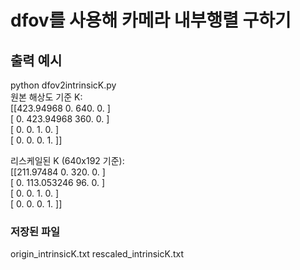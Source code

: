 # dfov를 사용해 카메라 내부행렬 구하기

## 출력 예시
python dfov2intrinsicK.py  
원본 해상도 기준 K:  
 [[423.94968   0.      640.        0.     ]  
 [  0.      423.94968 360.        0.     ]   
 [  0.        0.        1.        0.     ]  
 [  0.        0.        0.        1.     ]]  
  
  
리스케일된 K (640x192 기준):  
 [[211.97484    0.       320.         0.      ]  
 [  0.       113.053246  96.         0.      ]  
 [  0.         0.         1.         0.      ]  
 [  0.         0.         0.         1.      ]]  

### 저장된 파일
origin_intrinsicK.txt
rescaled_intrinsicK.txt